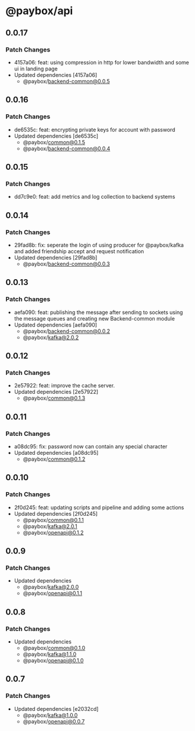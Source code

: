 # @paybox/api

## 0.0.17

### Patch Changes

- 4157a06: feat: using compression in http for lower bandwidth and some ui in landing page
- Updated dependencies [4157a06]
  - @paybox/backend-common@0.0.5

## 0.0.16

### Patch Changes

- de6535c: feat: encrypting private keys for account with password
- Updated dependencies [de6535c]
  - @paybox/common@0.1.5
  - @paybox/backend-common@0.0.4

## 0.0.15

### Patch Changes

- dd7c9e0: feat: add metrics and log collection to backend systems

## 0.0.14

### Patch Changes

- 29fad8b: fix: seperate the login of using producer for @paybox/kafka and added friendship accept and request notification
- Updated dependencies [29fad8b]
  - @paybox/backend-common@0.0.3

## 0.0.13

### Patch Changes

- aefa090: feat: publishing the message after sending to sockets using the message queues and creating new Backend-common module
- Updated dependencies [aefa090]
  - @paybox/backend-common@0.0.2
  - @paybox/kafka@2.0.2

## 0.0.12

### Patch Changes

- 2e57922: feat: improve the cache server.
- Updated dependencies [2e57922]
  - @paybox/common@0.1.3

## 0.0.11

### Patch Changes

- a08dc95: fix: password now can contain any special character
- Updated dependencies [a08dc95]
  - @paybox/common@0.1.2

## 0.0.10

### Patch Changes

- 2f0d245: feat: updating scripts and pipeline and adding some actions
- Updated dependencies [2f0d245]
  - @paybox/common@0.1.1
  - @paybox/kafka@2.0.1
  - @paybox/openapi@0.1.2

## 0.0.9

### Patch Changes

- Updated dependencies
  - @paybox/kafka@2.0.0
  - @paybox/openapi@0.1.1

## 0.0.8

### Patch Changes

- Updated dependencies
  - @paybox/common@0.1.0
  - @paybox/kafka@1.1.0
  - @paybox/openapi@0.1.0

## 0.0.7

### Patch Changes

- Updated dependencies [e2032cd]
  - @paybox/kafka@1.0.0
  - @paybox/openapi@0.0.7

